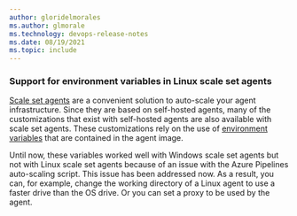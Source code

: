 ```yaml
---
author: gloridelmorales
ms.author: glmorale
ms.technology: devops-release-notes
ms.date: 08/19/2021
ms.topic: include
---
```

### Support for environment variables in Linux scale set agents

[Scale set agents](/azure/devops/pipelines/agents/scale-set-agents?view=azure-devops&preserve-view=true) are a convenient solution to auto-scale your agent infrastructure. Since they are based on self-hosted agents, many of the customizations that exist with self-hosted agents are also available with scale set agents. These customizations rely on the use of [environment variables](/azure/devops/pipelines/agents/scale-set-agents?view=azure-devop&preserve-view=trues#customizing-pipeline-agent-configuration) that are contained in the agent image.

Until now, these variables worked well with Windows scale set agents but not with Linux scale set agents because of an issue with the Azure Pipelines auto-scaling script. This issue has been addressed now. As a result, you can, for example, change the working directory of a Linux agent to use a faster drive than the OS drive. Or you can set a proxy to be used by the agent.